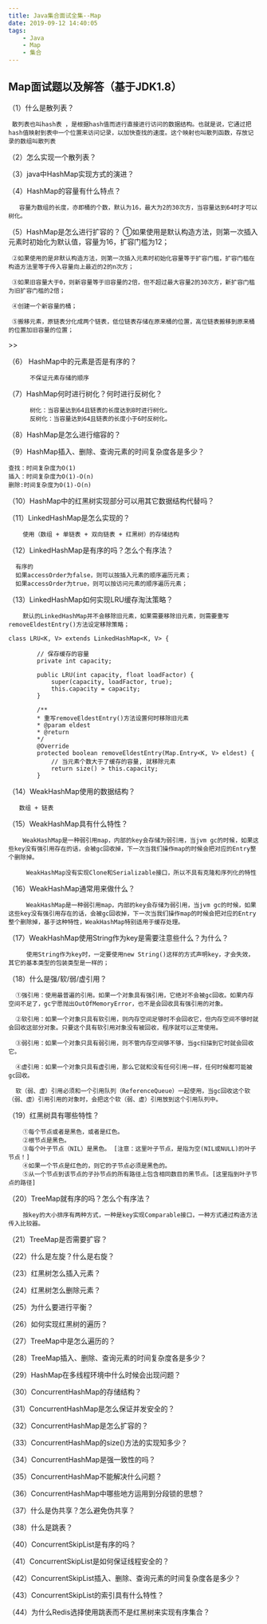```yaml
---
title: Java集合面试全集--Map
date: 2019-09-12 14:40:05 
tags: 
    - Java 
    - Map
    - 集合
---
```


## Map面试题以及解答（基于JDK1.8） ##

（1）什么是散列表？
    
     散列表也叫hash表 ，是根据hash值而进行直接进行访问的数据结构。也就是说，它通过把hash值映射到表中一个位置来访问记录，以加快查找的速度。这个映射也叫散列函数，存放记录的数组叫散列表

（2）怎么实现一个散列表？

（3）java中HashMap实现方式的演进？

（4）HashMap的容量有什么特点？

       容量为数组的长度，亦即桶的个数，默认为16，最大为2的30次方，当容量达到64时才可以树化。

（5）HashMap是怎么进行扩容的？
	 ①如果使用是默认构造方法，则第一次插入元素时初始化为默认值，容量为16，扩容门槛为12；

	 ②如果使用的是非默认构造方法，则第一次插入元素时初始化容量等于扩容门槛，扩容门槛在构造方法里等于传入容量向上最近的2的n次方；

	 ③如果旧容量大于0，则新容量等于旧容量的2倍，但不超过最大容量2的30次方，新扩容门槛为旧扩容门槛的2倍；

	 ④创建一个新容量的桶；

	 ⑤搬移元素，原链表分化成两个链表，低位链表存储在原来桶的位置，高位链表搬移到原来桶的位置加旧容量的位置；
<!--more-->>>

（6） HashMap中的元素是否是有序的？
         
          不保证元素存储的顺序

（7）HashMap何时进行树化？何时进行反树化？

          树化：当容量达到64且链表的长度达到8时进行树化。
          反树化：当容量达到64且链表的长度小于6时反树化。

（8）HashMap是怎么进行缩容的？

（9）HashMap插入、删除、查询元素的时间复杂度各是多少？

    查找：时间复杂度为O(1)
    插入：时间复杂度为O(1)-O(n)
    删除:时间复杂度为O(1)-O(n)

（10）HashMap中的红黑树实现部分可以用其它数据结构代替吗？

（11）LinkedHashMap是怎么实现的？
       
        使用（数组 + 单链表 + 双向链表 + 红黑树）的存储结构

（12）LinkedHashMap是有序的吗？怎么个有序法？
  
      有序的
      如果accessOrder为false，则可以按插入元素的顺序遍历元素；
      如果accessOrder为true，则可以按访问元素的顺序遍历元素； 


（13）LinkedHashMap如何实现LRU缓存淘汰策略？
         
        默认的LinkedHashMap并不会移除旧元素，如果需要移除旧元素，则需要重写removeEldestEntry()方法设定移除策略；

	class LRU<K, V> extends LinkedHashMap<K, V> {
		
		    // 保存缓存的容量
		    private int capacity;
		
		    public LRU(int capacity, float loadFactor) {
		        super(capacity, loadFactor, true);
		        this.capacity = capacity;
		    }
		
		    /**
		    * 重写removeEldestEntry()方法设置何时移除旧元素
		    * @param eldest
		    * @return
		    */
		    @Override
		    protected boolean removeEldestEntry(Map.Entry<K, V> eldest) {
		        // 当元素个数大于了缓存的容量, 就移除元素
		        return size() > this.capacity;
		    }


（14）WeakHashMap使用的数据结构？
       
       数组 + 链表

（15）WeakHashMap具有什么特性？
        
        WeakHashMap是一种弱引用map，内部的key会存储为弱引用，当jvm gc的时候，如果这些key没有强引用存在的话，会被gc回收掉，下一次当我们操作map的时候会把对应的Entry整个删除掉。
        
         WeakHashMap没有实现Clone和Serializable接口，所以不具有克隆和序列化的特性

（16）WeakHashMap通常用来做什么？
 
         WeakHashMap是一种弱引用map，内部的key会存储为弱引用，当jvm gc的时候，如果这些key没有强引用存在的话，会被gc回收掉，下一次当我们操作map的时候会把对应的Entry整个删除掉，基于这种特性，WeakHashMap特别适用于缓存处理。

（17）WeakHashMap使用String作为key是需要注意些什么？为什么？

         使用String作为key时，一定要使用new String()这样的方式声明key，才会失效，其它的基本类型的包装类型是一样的；

（18）什么是强/软/弱/虚引用？

      ①强引用：使用最普遍的引用。如果一个对象具有强引用，它绝对不会被gc回收。如果内存空间不足了，gc宁愿抛出OutOfMemoryError，也不是会回收具有强引用的对象。

	  ②软引用：如果一个对象只具有软引用，则内存空间足够时不会回收它，但内存空间不够时就会回收这部分对象。只要这个具有软引用对象没有被回收，程序就可以正常使用。

	  ③弱引用：如果一个对象只具有弱引用，则不管内存空间够不够，当gc扫描到它时就会回收它。

      ④虚引用：如果一个对象只具有虚引用，那么它就和没有任何引用一样，任何时候都可能被gc回收。

      软（弱、虚）引用必须和一个引用队列（ReferenceQueue）一起使用，当gc回收这个软（弱、虚）引用引用的对象时，会把这个软（弱、虚）引用放到这个引用队列中。

（19）红黑树具有哪些特性？

	 	①每个节点或者是黑色，或者是红色。
		②根节点是黑色。
		③每个叶子节点（NIL）是黑色。 [注意：这里叶子节点，是指为空(NIL或NULL)的叶子节点！]
		④如果一个节点是红色的，则它的子节点必须是黑色的。
		⑤从一个节点到该节点的子孙节点的所有路径上包含相同数目的黑节点。[这里指到叶子节点的路径]

（20）TreeMap就有序的吗？怎么个有序法？
     	
		按key的大小排序有两种方式，一种是key实现Comparable接口，一种方式通过构造方法传入比较器。

（21）TreeMap是否需要扩容？

（22）什么是左旋？什么是右旋？

（23）红黑树怎么插入元素？

（24）红黑树怎么删除元素？

（25）为什么要进行平衡？

（26）如何实现红黑树的遍历？

（27）TreeMap中是怎么遍历的？

（28）TreeMap插入、删除、查询元素的时间复杂度各是多少？

（29）HashMap在多线程环境中什么时候会出现问题？

（30）ConcurrentHashMap的存储结构？

（31）ConcurrentHashMap是怎么保证并发安全的？

（32）ConcurrentHashMap是怎么扩容的？

（33）ConcurrentHashMap的size()方法的实现知多少？

（34）ConcurrentHashMap是强一致性的吗？

（35）ConcurrentHashMap不能解决什么问题？

（36）ConcurrentHashMap中哪些地方运用到分段锁的思想？

（37）什么是伪共享？怎么避免伪共享？

（38）什么是跳表？

（40）ConcurrentSkipList是有序的吗？

（41）ConcurrentSkipList是如何保证线程安全的？

（42）ConcurrentSkipList插入、删除、查询元素的时间复杂度各是多少？

（43）ConcurrentSkipList的索引具有什么特性？

（44）为什么Redis选择使用跳表而不是红黑树来实现有序集合？

